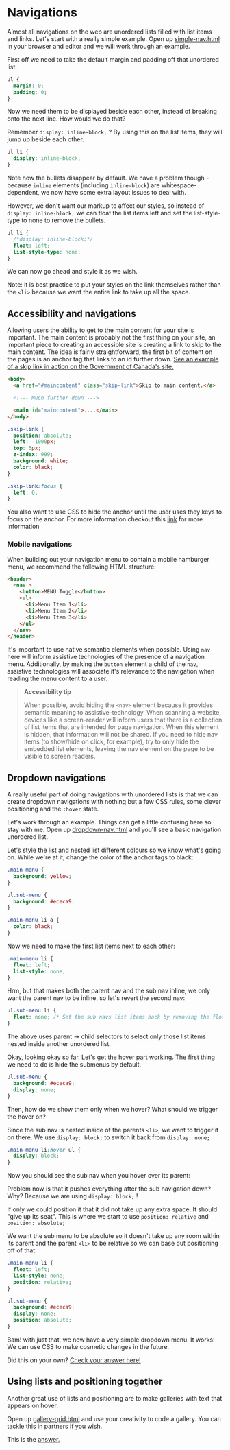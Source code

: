 # Navigations

Almost all navigations on the web are unordered lists filled with list items and links. Let's start with a really simple example. Open up <a href="https://hychalknotes.s3.amazonaws.com/simple-nav.html" download>simple-nav.html</a> in your browser and editor and we will work through an example.

First off we need to take the default margin and padding off that unordered list:

```css
ul {
  margin: 0;
  padding: 0;
}
```

Now we need them to be displayed beside each other, instead of breaking onto the next line. How would we do that?

Remember `display: inline-block;` ? By using this on the list items, they will jump up beside each other.

```css
ul li {
  display: inline-block;
}
```

Note how the bullets disappear by default. We have a problem though - because `inline` elements (including `inline-block`) are whitespace-dependent, we now have some extra layout issues to deal with.

However, we don't want our markup to affect our styles, so instead of `display: inline-block;` we can float the list items left and set the list-style-type to none to remove the bullets.

```css
ul li {
  /*display: inline-block;*/
  float: left;
  list-style-type: none;
}
```

We can now go ahead and style it as we wish.

Note: it is best practice to put your styles on the link themselves rather than the `<li>` because we want the entire link to take up all the space.

## Accessibility and navigations
Allowing users the ability to get to the main content for your site is important. The main content is probably not the first thing on your site, an important piece to creating an accessible site is creating a link to skip to the main content. The idea is fairly straightforward, the first bit of content on the pages is an anchor tag that links to an id further down. <a href="https://www.canada.ca/en.html" target="_blank">See an example of a skip link in action on the Government of Canada's site.</a>

```html
<body>
  <a href="#maincontent" class="skip-link">Skip to main content.</a>

  <!--- Much further down --->

  <main id="maincontent">....</main>
</body>
```

```css
.skip-link {
  position: absolute;
  left: -1000px;
  top: 5px;
  z-index: 999;
  background: white;
  color: black;
}

.skip-link:focus {
  left: 0;
}
```

You also want to use CSS to hide the anchor until the user uses they keys to focus on the anchor. For more information checkout this <a href="http://webaim.org/techniques/skipnav/" target="_blank">link</a> for more information

### Mobile navigations

When building out your navigation menu to contain a mobile hamburger menu, we recommend the following HTML structure:

```html
<header>
  <nav >
    <button>MENU Toggle</button>
    <ul>
      <li>Menu Item 1</li>
      <li>Menu Item 2</li>
      <li>Menu Item 3</li>
    </ul>
  </nav>
</header>
```

It's important to use native semantic elements when possible. Using `nav` here will inform assistive technologies of the presence of a navigation menu. Additionally, by making the `button` element a child of the `nav`, assistive technologies will associate it's relevance to the navigation when reading the menu content to a user.

> **Accessibility tip**
>
> When possible, avoid hiding the `<nav>` element because it provides semantic meaning to assistive-technology. When scanning a website, devices like a screen-reader will inform users that there is a collection of list items that are intended for page navigation. When this element is hidden, that information will not be shared. If you need to hide nav items (to show/hide on click, for example), try to only hide the embedded list elements, leaving the nav element on the page to be visible to screen readers. 


## Dropdown navigations

A really useful part of doing navigations with unordered lists is that we can create dropdown navigations with nothing but a few CSS rules, some clever positioning and the `:hover` state.

Let's work through an example. Things can get a little confusing here so stay with me. Open up <a href="https://hychalknotes.s3.amazonaws.com/dropdown-nav.html" download>dropdown-nav.html</a> and you'll see a basic navigation unordered list.

Let's style the list and nested list different colours so we know what's going on. While we're at it, change the color of the anchor tags to black:

```css
.main-menu {
  background: yellow;
}

ul.sub-menu {
  background: #ececa9;
}

.main-menu li a {
  color: black;
}
```

Now we need to make the first list items next to each other:

```css
.main-menu li {
  float: left;
  list-style: none;
}
```

Hrm, but that makes both the parent nav and the sub nav inline, we only want the parent nav to be inline, so let's revert the second nav:

```css
ul.sub-menu li {
  float: none; /* Set the sub navs list items back by removing the float */
}
```

The above uses parent &rarr; child selectors to select only those list items nested inside another unordered list.

Okay, looking okay so far. Let's get the hover part working. The first thing we need to do is hide the submenus by default.

```css
ul.sub-menu {
  background: #ececa9;
  display: none;
}
```

Then, how do we show them only when we hover? What should we trigger the hover on?

Since the sub nav is nested inside of the parents `<li>`, we want to trigger it on there. We use `display: block;` to switch it back from `display: none;`

```css
.main-menu li:hover ul {
  display: block;
}
```

Now you should see the sub nav when you hover over its parent:

Problem now is that it pushes everything after the sub navigation down? Why? Because we are using `display: block;` !

If only we could position it that it did not take up any extra space. It should "give up its seat". This is where we start to use `position: relative` and `position: absolute;`

We want the sub menu to be absolute so it doesn't take up any room within its parent and the parent `<li>` to be relative so we can base out positioning off of that.

```css
.main-menu li {
  float: left;
  list-style: none;
  position: relative;
}

ul.sub-menu {
  background: #ececa9;
  display: none;
  position: absolute;
}
```

Bam! with just that, we now have a very simple dropdown menu. It works! We can use CSS to make cosmetic changes in the future.

Did this on your own? <a href="https://hychalknotes.s3.amazonaws.com/dropdown-navANSWER.html" download>Check your answer here!</a>

## Using lists and positioning together

Another great use of lists and positioning are to make galleries with text that appears on hover.

Open up <a href="https://hychalknotes.s3.amazonaws.com/gallery-grid.html" download>gallery-grid.html</a> and use your creativity to code a gallery. You can tackle this in partners if you wish.

This is the <a href="https://hychalknotes.s3.amazonaws.com/gallery-gridANSWER.html" download>answer.</a>
